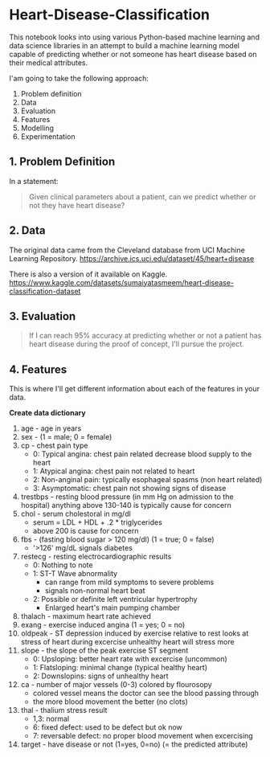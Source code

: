 # Heart-Disease-Classification
This notebook looks into using various Python-based machine learning and data science libraries in an attempt to build a machine learning model capable of predicting whether or not someone has heart disease based on their medical attributes.

I'am going to take the following approach:
1. Problem definition
2. Data
3. Evaluation
4. Features
5. Modelling
6. Experimentation

## 1. Problem Definition

In a statement:
> Given clinical parameters about a patient, can we predict whether or not they have heart disease?

## 2. Data

The original data came from the Cleveland database from UCI Machine Learning Repository. https://archive.ics.uci.edu/dataset/45/heart+disease

There is also a version of it available on Kaggle. https://www.kaggle.com/datasets/sumaiyatasmeem/heart-disease-classification-dataset

## 3. Evaluation

> If I can reach 95% accuracy at predicting whether or not a patient has heart disease during the proof of concept, I'll pursue the project.

## 4. Features

This is where I'll get different information about each of the features in your data.

**Create data dictionary**

1. age - age in years
2. sex - (1 = male; 0 = female)
3. cp - chest pain type
    * 0: Typical angina: chest pain related decrease blood supply to the heart
    * 1: Atypical angina: chest pain not related to heart
    * 2: Non-anginal pain: typically esophageal spasms (non heart related)
    * 3: Asymptomatic: chest pain not showing signs of disease
4. trestbps - resting blood pressure (in mm Hg on admission to the hospital) anything above 130-140 is typically cause for concern
5. chol - serum cholestoral in mg/dl
    * serum = LDL + HDL + .2 * triglycerides
    * above 200 is cause for concern
6. fbs - (fasting blood sugar > 120 mg/dl) (1 = true; 0 = false)
    * '>126' mg/dL signals diabetes
7. restecg - resting electrocardiographic results
    * 0: Nothing to note
    * 1: ST-T Wave abnormality
        * can range from mild symptoms to severe problems
        * signals non-normal heart beat
    * 2: Possible or definite left ventricular hypertrophy
        * Enlarged heart's main pumping chamber
8. thalach - maximum heart rate achieved
9. exang - exercise induced angina (1 = yes; 0 = no)
10. oldpeak - ST depression induced by exercise relative to rest looks at stress of heart during excercise unhealthy heart will stress more
11. slope - the slope of the peak exercise ST segment
    * 0: Upsloping: better heart rate with excercise (uncommon)
    * 1: Flatsloping: minimal change (typical healthy heart)
    * 2: Downslopins: signs of unhealthy heart
12. ca - number of major vessels (0-3) colored by flourosopy
    * colored vessel means the doctor can see the blood passing through
    * the more blood movement the better (no clots)
13. thal - thalium stress result
    * 1,3: normal
    * 6: fixed defect: used to be defect but ok now
    * 7: reversable defect: no proper blood movement when excercising
14. target - have disease or not (1=yes, 0=no) (= the predicted attribute)
